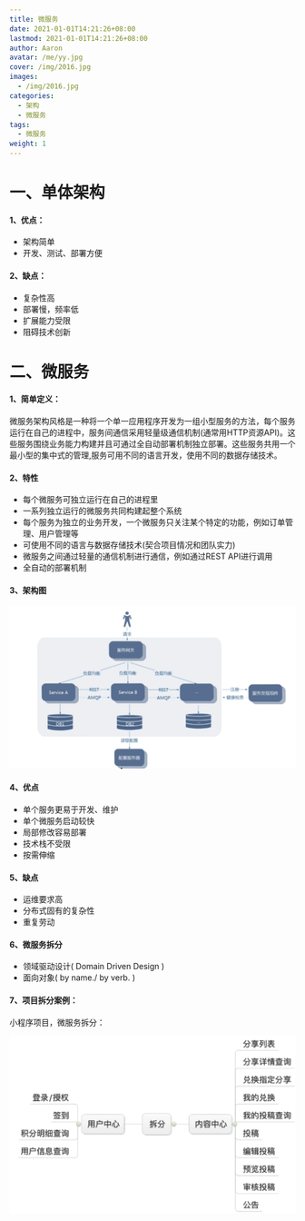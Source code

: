 ```yaml
---
title: 微服务
date: 2021-01-01T14:21:26+08:00
lastmod: 2021-01-01T14:21:26+08:00
author: Aaron
avatar: /me/yy.jpg
cover: /img/2016.jpg
images:
  - /img/2016.jpg
categories:
  - 架构
  - 微服务
tags:
  - 微服务
weight: 1
---
```




# 一、单体架构

#### 1、优点：

- 架构简单
- 开发、测试、部署方便

#### 2、缺点：

- 复杂性高
- 部署慢，频率低
- 扩展能力受限
- 阻碍技术创新

# 二、微服务

#### 1、简单定义：

​		微服务架构风格是一种将一个单一应用程序开发为一组小型服务的方法，每个服务运行在自己的进程中，服务间通信采用轻量级通信机制(通常用HTTP资源API)。这些服务围绕业务能力构建并且可通过全自动部署机制独立部署。这些服务共用一个最小型的集中式的管理,服务可用不同的语言开发，使用不同的数据存储技术。



#### 2、特性

- 每个微服务可独立运行在自己的进程里
- 一系列独立运行的微服务共同构建起整个系统
- 每个服务为独立的业务开发，一个微服务只关注某个特定的功能，例如订单管理、用户管理等
- 可使用不同的语言与数据存储技术(契合项目情况和团队实力)
- 微服务之间通过轻量的通信机制进行通信，例如通过REST API进行调用
- 全自动的部署机制

#### 3、架构图

  <img src="单体架构与微服务架构.assets/image-20210705202703490.png" alt="image-20210705202703490" style="zoom:80%;" /> 

#### 4、优点

- 单个服务更易于开发、维护
- 单个微服务启动较快
- 局部修改容易部署
- 技术栈不受限
- 按需伸缩

#### 5、缺点

-  运维要求高
- 分布式固有的复杂性
- 重复劳动

#### 6、微服务拆分 

- 领域驱动设计( Domain Driven Design )
- 面向对象( by name./ by verb. )

#### 7、项目拆分案例：

 小程序项目，微服务拆分：

 <img src="单体架构与微服务架构.assets/image-20210705203359224.png" alt="image-20210705203359224" style="zoom: 50%;" />

